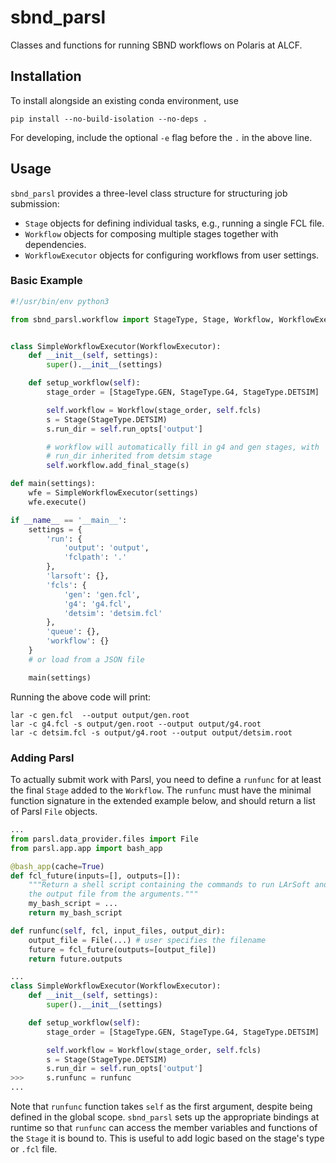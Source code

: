 # sbnd_parsl

Classes and functions for running SBND workflows on Polaris at ALCF.

## Installation

To install alongside an existing conda environment, use

```
pip install --no-build-isolation --no-deps .
```

For developing, include the optional `-e` flag before the `.` in the above line.

## Usage

`sbnd_parsl` provides a three-level class structure for structuring job submission:

- `Stage` objects for defining individual tasks, e.g., running a single FCL file.
- `Workflow` objects for composing multiple stages together with dependencies.
- `WorkflowExecutor` objects for configuring workflows from user settings.

### Basic Example

```python
#!/usr/bin/env python3

from sbnd_parsl.workflow import StageType, Stage, Workflow, WorkflowExecutor


class SimpleWorkflowExecutor(WorkflowExecutor):
    def __init__(self, settings):
        super().__init__(settings)

    def setup_workflow(self):
        stage_order = [StageType.GEN, StageType.G4, StageType.DETSIM]

        self.workflow = Workflow(stage_order, self.fcls)
        s = Stage(StageType.DETSIM)
        s.run_dir = self.run_opts['output']

        # workflow will automatically fill in g4 and gen stages, with
        # run_dir inherited from detsim stage
        self.workflow.add_final_stage(s)

def main(settings):
    wfe = SimpleWorkflowExecutor(settings)
    wfe.execute()

if __name__ == '__main__':
    settings = {
        'run': {
            'output': 'output',
            'fclpath': '.'
        },
        'larsoft': {},
        'fcls': {
            'gen': 'gen.fcl',
            'g4': 'g4.fcl',
            'detsim': 'detsim.fcl'
        },
        'queue': {},
        'workflow': {}
    }
    # or load from a JSON file

    main(settings)
```

Running the above code will print:
```
lar -c gen.fcl  --output output/gen.root
lar -c g4.fcl -s output/gen.root --output output/g4.root
lar -c detsim.fcl -s output/g4.root --output output/detsim.root
```

### Adding Parsl

To actually submit work with Parsl, you need to define a `runfunc` for at least
the final `Stage` added to the `Workflow`. The `runfunc` must have the minimal
function signature in the extended example below, and should return a list of
Parsl `File` objects. 

```python
...
from parsl.data_provider.files import File
from parsl.app.app import bash_app

@bash_app(cache=True)
def fcl_future(inputs=[], outputs=[]):
    """Return a shell script containing the commands to run LArSoft and produce
    the output file from the arguments."""
    my_bash_script = ...
    return my_bash_script

def runfunc(self, fcl, input_files, output_dir):
    output_file = File(...) # user specifies the filename
    future = fcl_future(outputs=[output_file])
    return future.outputs

...
class SimpleWorkflowExecutor(WorkflowExecutor):
    def __init__(self, settings):
        super().__init__(settings)

    def setup_workflow(self):
        stage_order = [StageType.GEN, StageType.G4, StageType.DETSIM]

        self.workflow = Workflow(stage_order, self.fcls)
        s = Stage(StageType.DETSIM)
        s.run_dir = self.run_opts['output']
>>>     s.runfunc = runfunc
...
```

Note that `runfunc` function takes `self` as the first argument, despite being
defined in the global scope. `sbnd_parsl` sets up the appropriate bindings at
runtime so that `runfunc` can access the member variables and functions of the
`Stage` it is bound to. This is useful to add logic based on the stage's type
or `.fcl` file.
